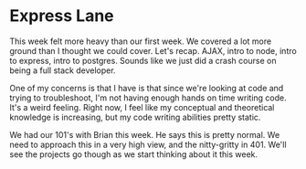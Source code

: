 # Express Lane
This week felt more heavy than our first week. We covered a lot more ground than I thought we could cover. Let's recap. AJAX, intro to node, intro to express, intro to postgres. Sounds like we just did a crash course on being a full stack developer.

One of my concerns is that I have is that since we're looking at code and trying to troubleshoot, I'm not having enough hands on time writing code. It's a weird feeling. Right now, I feel like my conceptual and theoretical knowledge is increasing, but my code writing abilities pretty static.

We had our 101's with Brian this week. He says this is pretty normal. We need to approach this in a very high view, and the nitty-gritty in 401. We'll see the projects go though as we start thinking about it this week.
